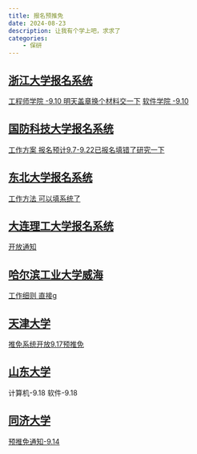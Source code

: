 ```yaml
---
title: 报名预推免
date: 2024-08-23
description: 让我有个学上吧，求求了
categories:
    - 保研
---
```


##  [浙江大学报名系统](https://yjsy.zju.edu.cn/zs/user/login)
[工程师学院 -9.10 明天盖章换个材料交一下](https://pi.zju.edu.cn/2024/0808/c67026a2952040/page.htm)
[软件学院 -9.10](http://www.cst.zju.edu.cn/2024/0811/c36206a2952716/page.htm)
## [国防科技大学报名系统](http://yjszs.nudt.edu.cn/system/login/mlogin.jsp?intype=1)
[工作方案 报名预计9.7-9.22已报名填错了研究一下](http://yjszs.nudt.edu.cn/pubweb/homePageList/detailed.view?keyId=13804)
## [东北大学报名系统](http://gsas.neu.edu.cn/logon)
[工作方法 可以填系统了](http://yz.neu.edu.cn/2024/0729/c5932a266900/page.htm)
## [大连理工大学报名系统](https://yjszs.dlut.edu.cn/zsbm/sstm/index#)
[开放通知](https://gs.dlut.edu.cn/info/1173/14906.htm)
## [哈尔滨工业大学威海](https://yzb.hit.edu.cn/)
[工作细则 直接g](https://cst.hitwh.edu.cn/2024/0808/c371a186070/page.htm)
## [天津大学](http://202.113.8.92/gstms/examineeIndex.action)
[推免系统开放9.17预推免](https://yzb.tju.edu.cn/xwzx/zxxx/202407/t20240706_323840.htm)
## [山东大学](https://sduyjs.sdu.edu.cn/yjszs/plugins/zs/zsxsd/entrance#/tmfwksdExemption)
计算机-9.18
软件-9.18
## [同济大学](https://yzbm.tongji.edu.cn/logon)
[预推免通知-9.14](https://yz.tongji.edu.cn/info/1010/3638.htm)
